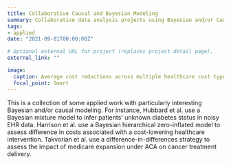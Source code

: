 ```yaml
---
title: Collaborative Causal and Bayesian Modeling
summary: Collaborative data analysis projects using Bayesian and/or Causal methods.
tags:
- applied
date: "2021-09-01T00:00:00Z"

# Optional external URL for project (replaces project detail page).
external_link: ""

image:
  caption: Average cost reductions across multiple healthcare cost types - fit using a Bayesian hierarchical zero-inflated model that partially pools estimates across types.
  focal_point: Smart
---
```


This is a collection of some applied work with particularly interesting Bayesian and/or causal modeling. For instance, Hubbard et al. use a Bayesian mixture model to infer patients' unknown diabetes status in noisy EHR data. Harrison et al. use a Bayesian hierarchical zero-inflated model to assess difference in costs associated with a cost-lowering healthcare intervention. Takvorian et al. use a difference-in-differences strategy to assess the impact of medicare expansion under ACA on cancer treatment delivery.

